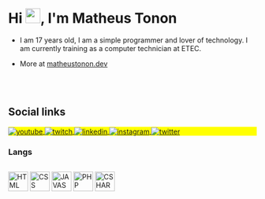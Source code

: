 <h1 align="left">Hi <img src="https://raw.githubusercontent.com/kaueMarques/kaueMarques/master/hi.gif" height="30px">, I'm Matheus Tonon</h1>

- I am 17 years old, I am a simple programmer and lover of technology. I am currently training as a computer technician at ETEC.

- More at [matheustonon.dev](matheustonon.dev)

<br><br>

## Social links

<p align="left" style="background:yellow">
<a href="https://www.youtube.com/channel/UCGjUT9i7AuRwRvRSqIELhMQ" target="_blank">
  <img align="center" src="https://img.shields.io/badge/-mathxustonon-05122A?style=flat&logo=youtube" alt="youtube"/>
</a>
<a href="https://twitch.tv/distromatheus" target="_blank">
  <img align="center" src="https://img.shields.io/badge/-distromatheus-05122A?style=flat&logo=twitch" alt="twitch"/>  
</a>
<a href="https://www.linkedin.com/in/maathxustonon/" target="_blank">
  <img align="center" src="https://img.shields.io/badge/-mathxustonon-05122A?style=flat&logo=linkedin" alt="linkedin"/>
</a>
<a href="https://instagram.com/mathxustonon" target="_blank">
 <img align="center" src="https://img.shields.io/badge/-mathxustonon-05122A?style=flat&logo=instagram" alt="instagram"/>
</a>
<a href="https://twitter.com/mathxustonon" target="_blank">
 <img align="center" src="https://img.shields.io/badge/-mathxustonon-05122A?style=flat&logo=twitter" alt="twitter"/>
</a>
</p>

### Langs

##

<div style="display: inline-block;">
    <img align="center" alt="HTML" width="40" src="https://cdn.jsdelivr.net/gh/devicons/devicon/icons/html5/html5-original.svg">
    <img align="center" alt="CSS" width="40" src="https://cdn.jsdelivr.net/gh/devicons/devicon/icons/css3/css3-original.svg">
    <img align="center" alt="JAVASCRIPT" width="40" src="https://cdn.jsdelivr.net/gh/devicons/devicon/icons/javascript/javascript-original.svg">
    <img align="center" alt="PHP" width="40" src="https://cdn.jsdelivr.net/gh/devicons/devicon/icons/php/php-plain.svg">
    <img align="center" alt="CSHARP" width="40" src="https://cdn.jsdelivr.net/gh/devicons/devicon/icons/csharp/csharp-original.svg">
</div>

